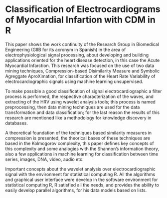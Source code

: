 # Classification of Electrocardiograms of Myocardial Infartion with CDM in R

This paper shows the work continuity of the Research Group in Biomedical Engineering (GIIB
for its acronym in Spanish) in the area of electrophysiological signal processing, about developing
and building applications oriented for the heart disease detection, in this case the Acute Myocardial
Infarction. This research was focused on the use of two data mining techniques, Compression-based
Disimilarity Measure and Symbolic Agreggate AproXimation, for classification of the Heart Rate Variability of electrocardiographic signals using machine learning unsupervised.

To make possible a good classification of signal electrocardiographic a filter process is performed,
the respective characterization of the waves, and extracting of the HRV using wavelet analysis tools;
this process is named preprocessing, then data mining techniques are used for the data transformation
and data classification; for the last reason the results of this research are mentioned like a methodology
for knowledge discovery in databases.


A theoretical foundation of the techniques based similarity measures in compression is presented,
the theorical bases of these techniques are based in the Kolmogorov complexity, this paper defines
key concepts of this complexity and some analogies with the Shannon’s information theory, also a few
applications in machine learning for classification between time series, images, DNA, video, audio etc.

Important concepts about the wavelet analysis over electrocardiographic signal with the environment for statistical computing R.
All the algorithms and graphical user interface were develop in the
software environment for statistical computing R, R satisfied all the needs, and provides the ability to
easily develop parallel algorithms, for his data models based on lists.
